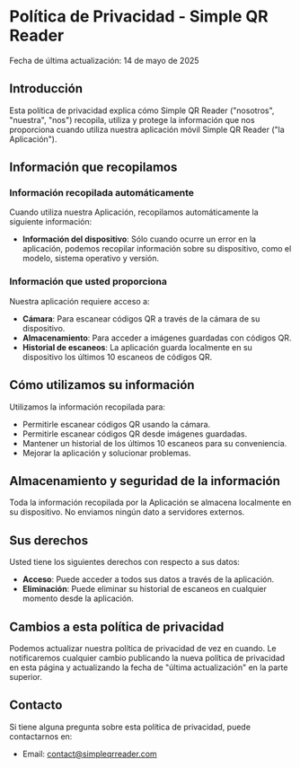 # Política de Privacidad - Simple QR Reader

Fecha de última actualización: 14 de mayo de 2025

## Introducción

Esta política de privacidad explica cómo Simple QR Reader ("nosotros", "nuestra", "nos") recopila, utiliza y protege la información que nos proporciona cuando utiliza nuestra aplicación móvil Simple QR Reader ("la Aplicación").

## Información que recopilamos

### Información recopilada automáticamente

Cuando utiliza nuestra Aplicación, recopilamos automáticamente la siguiente información:

- **Información del dispositivo**: Sólo cuando ocurre un error en la aplicación, podemos recopilar información sobre su dispositivo, como el modelo, sistema operativo y versión.

### Información que usted proporciona

Nuestra aplicación requiere acceso a:

- **Cámara**: Para escanear códigos QR a través de la cámara de su dispositivo.
- **Almacenamiento**: Para acceder a imágenes guardadas con códigos QR.
- **Historial de escaneos**: La aplicación guarda localmente en su dispositivo los últimos 10 escaneos de códigos QR.

## Cómo utilizamos su información

Utilizamos la información recopilada para:

- Permitirle escanear códigos QR usando la cámara.
- Permitirle escanear códigos QR desde imágenes guardadas.
- Mantener un historial de los últimos 10 escaneos para su conveniencia.
- Mejorar la aplicación y solucionar problemas.

## Almacenamiento y seguridad de la información

Toda la información recopilada por la Aplicación se almacena localmente en su dispositivo. No enviamos ningún dato a servidores externos.

## Sus derechos

Usted tiene los siguientes derechos con respecto a sus datos:

- **Acceso**: Puede acceder a todos sus datos a través de la aplicación.
- **Eliminación**: Puede eliminar su historial de escaneos en cualquier momento desde la aplicación.

## Cambios a esta política de privacidad

Podemos actualizar nuestra política de privacidad de vez en cuando. Le notificaremos cualquier cambio publicando la nueva política de privacidad en esta página y actualizando la fecha de "última actualización" en la parte superior.

## Contacto

Si tiene alguna pregunta sobre esta política de privacidad, puede contactarnos en:

- Email: contact@simpleqrreader.com
